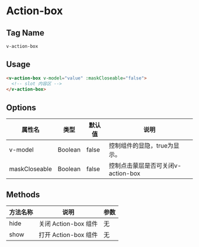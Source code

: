 # Action-box

## Tag Name

`v-action-box`

## Usage

```html
<v-action-box v-model="value" :maskCloseable="false">
  <!-- slot 内容区 -->
</v-action-box>
```

## Options

属性名   |    类型    |    默认值    |   说明
----    | ----      | ----        | ----    |
v-model  | Boolean | false |  控制组件的显隐，true为显示。
maskCloseable| Boolean | false | 控制点击蒙层是否可关闭v-action-box

## Methods
方法名称   |    说明    |    参数    |
----    | ----      | ----        |
hide | 关闭 Action-box 组件 | 无
show | 打开 Action-box 组件 | 无
